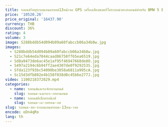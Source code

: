 ```yaml
---
title: รถยนต์วิทยุระบบแอนดรอยด์13หน้าจอ GPS เครื่องเสียงสเตอริโอระบบนำทางรถยนต์สำหรับ BMW 5 E39 E38 M5 X5 1994-2007 8G + 128GB
price: '10520.26'
price_original: '16437.90'
currency: THB
discount: 36%
rating: 4
volume: 3
image: S288bddb54d094b09a60fabccb06a34b8w.jpg
images:
  - S288bddb54d094b09a60fabccb06a34b8w.jpg
  - S21c7e64eda7844caad86758ff65ea6519.jpg
  - Sd8a9473de6ac45e1af95f46947668de8O.jpg
  - S497a2194c6b94ff2ae4307de0f929253S.jpg
  - Sfda123f93bc54090be3058a6811a995cA.jpg
  - Sc15d3dfb802e4b158f038d0c45b6e277J.jpg
video: 1100218372829.mp4
categories:
  - name: รถยนต์และรถจักรยานยนต์
    slug: รถยนต-และรถจ-กรยานยนต
  - name: รถยนต์อิเล็กทรอนิกส์
    slug: รถยนต-เล-กทรอน-กส
slug: รถยนต-ทย-ระบบแอนดรอยด-13หน-าจอ
encode: oDn4qRo
lang: th
---
```

  